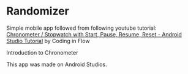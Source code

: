# Randomizer

Simple mobile app followed from following youtube tutorial:   
[Chronometer / Stopwatch with Start, Pause, Resume, Reset - Android Studio Tutorial](https://www.youtube.com/watch?v=RLnb4vVkftc) by Coding in Flow

Introduction to Chronometer 

This app was made on Android Studios.
